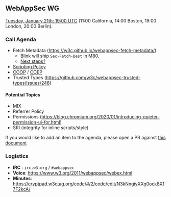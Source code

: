 ## WebAppSec WG

[Tuesday, January 21th: 19:00 UTC](https://www.timeanddate.com/worldclock/fixedtime.html?iso=20200121T1900) (11:00 California, 14:00 Boston, 19:00 London, 20:00 Berlin).

### Call Agenda

*   Fetch Metadata (<https://w3c.github.io/webappsec-fetch-metadata/>)
    *   Blink will ship `Sec-Fetch-Dest` in M80.
    *   [Next steps?](https://lists.w3.org/Archives/Public/public-webappsec/2020Jan/0004.html)
*   [Scripting Policy](https://mikewest.github.io/csp-next/scripting-policy.html)
*   [COOP](https://gist.github.com/annevk/6f2dd8c79c77123f39797f6bdac43f3e) / [COEP](https://mikewest.github.io/corpp/)
*   Trusted Types (<https://github.com/w3c/webappsec-trusted-types/issues/248>)

#### Potential Topics

* MIX
* Referrer Policy
* Permissions (<https://blog.chromium.org/2020/01/introducing-quieter-permission-ui-for.html>)
* SRI (integrity for inline scripts/style)

If you would like to add an item to the agenda, please open a PR against [this document](https://github.com/w3c/webappsec/blob/master/meetings/2020/2020-01-21-agenda.md)

### Logistics

*   **IRC** : `irc.w3.org` / `#webappsec`
*   **Voice**: <https://www.w3.org/2011/webappsec/webex.html>
*   **Minutes**: https://cryptpad.w3ctag.org/code/#/2/code/edit/N3kNngiyXXg0oek8X17F2kcA/
